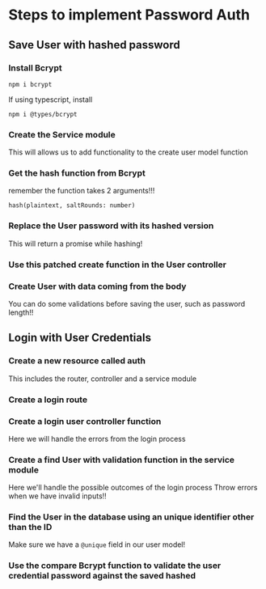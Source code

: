  <!-- // "scripts": {
  //   "test": "echo \"Error: no test specified\" && exit 1"
  // }, -->

# Steps to implement Password Auth

## Save User with hashed password

### Install Bcrypt

`npm i bcrypt`

If using typescript, install

`npm i @types/bcrypt`

### Create the Service module

This will allows us to add functionality to the create user model function

### Get the hash function from Bcrypt

remember the function takes 2 arguments!!!

`hash(plaintext, saltRounds: number)`

### Replace the User password with its hashed version

This will return a promise while hashing!

### Use this patched **create** function in the User controller

### Create User with data coming from the body

You can do some validations before saving the user, such as password length!!

## Login with User Credentials

### Create a new resource called **auth**

This includes the router, controller and a service module

### Create a login route

### Create a login user controller function

Here we will handle the errors from the login process

### Create a find User with validation function in the service module

Here we'll handle the possible outcomes of the login process
Throw errors when we have invalid inputs!!

### Find the User in the database using an unique identifier other than the ID

Make sure we have a `@unique` field in our user model!

### Use the compare Bcrypt function to validate the user credential password against the saved hashed
